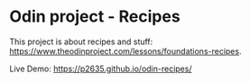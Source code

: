 # Odin project - Recipes

This project is about recipes and stuff: https://www.theodinproject.com/lessons/foundations-recipes.

Live Demo: https://p2635.github.io/odin-recipes/
